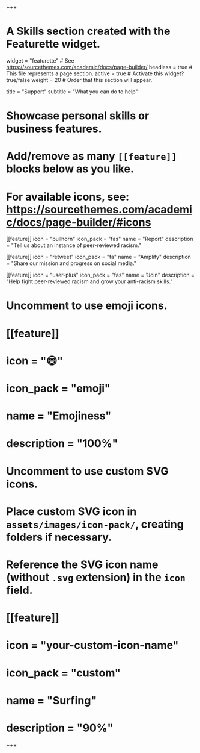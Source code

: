 +++
# A Skills section created with the Featurette widget.
widget = "featurette"  # See https://sourcethemes.com/academic/docs/page-builder/
headless = true  # This file represents a page section.
active = true  # Activate this widget? true/false
weight = 20  # Order that this section will appear.

title = "Support"
subtitle = "What you can do to help"

# Showcase personal skills or business features.
# 
# Add/remove as many `[[feature]]` blocks below as you like.
# 
# For available icons, see: https://sourcethemes.com/academic/docs/page-builder/#icons

[[feature]]
  icon = "bullhorn"
  icon_pack = "fas"
  name = "Report"
  description = "Tell us about an instance of peer-reviewed racism."  

[[feature]]
  icon = "retweet"
  icon_pack = "fa"
  name = "Amplify"
  description = "Share our mission and progress on social media."
  
[[feature]]
  icon = "user-plus"
  icon_pack = "fas"
  name = "Join"
  description = "Help fight peer-reviewed racism and grow your anti-racism skills."
  
# Uncomment to use emoji icons.
# [[feature]]
#  icon = ":smile:"
#  icon_pack = "emoji"
#  name = "Emojiness"
#  description = "100%"  

# Uncomment to use custom SVG icons.
# Place custom SVG icon in `assets/images/icon-pack/`, creating folders if necessary.
# Reference the SVG icon name (without `.svg` extension) in the `icon` field.
# [[feature]]
#  icon = "your-custom-icon-name"
#  icon_pack = "custom"
#  name = "Surfing"
#  description = "90%"

+++
